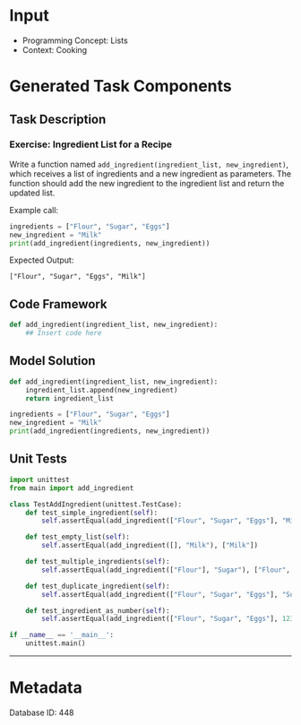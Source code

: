# Input
- Programming Concept: Lists
- Context: Cooking

# Generated Task Components
## Task Description
### Exercise: Ingredient List for a Recipe

Write a function named `add_ingredient(ingredient_list, new_ingredient)`, which receives a list of ingredients and a new ingredient as parameters. The function should add the new ingredient to the ingredient list and return the updated list.

Example call:
```python
ingredients = ["Flour", "Sugar", "Eggs"]
new_ingredient = "Milk"
print(add_ingredient(ingredients, new_ingredient))
```

Expected Output:
```
["Flour", "Sugar", "Eggs", "Milk"]
```

## Code Framework
```python
def add_ingredient(ingredient_list, new_ingredient):
    ## Insert code here
```

## Model Solution
```python
def add_ingredient(ingredient_list, new_ingredient):
    ingredient_list.append(new_ingredient)
    return ingredient_list

ingredients = ["Flour", "Sugar", "Eggs"]
new_ingredient = "Milk"
print(add_ingredient(ingredients, new_ingredient))
```

## Unit Tests
```python
import unittest
from main import add_ingredient

class TestAddIngredient(unittest.TestCase):
    def test_simple_ingredient(self):
        self.assertEqual(add_ingredient(["Flour", "Sugar", "Eggs"], "Milk"), ["Flour", "Sugar", "Eggs", "Milk"])

    def test_empty_list(self):
        self.assertEqual(add_ingredient([], "Milk"), ["Milk"])

    def test_multiple_ingredients(self):
        self.assertEqual(add_ingredient(["Flour"], "Sugar"), ["Flour", "Sugar"])

    def test_duplicate_ingredient(self):
        self.assertEqual(add_ingredient(["Flour", "Sugar", "Eggs"], "Sugar"), ["Flour", "Sugar", "Eggs", "Sugar"])

    def test_ingredient_as_number(self):
        self.assertEqual(add_ingredient(["Flour", "Sugar", "Eggs"], 123), ["Flour", "Sugar", "Eggs", 123])

if __name__ == '__main__':
    unittest.main()
```
___
# Metadata
Database ID: 448
